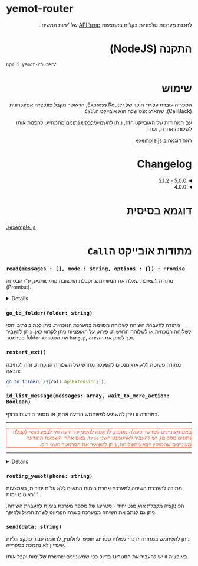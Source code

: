 # yemot-router

<div dir="rtl" text-align="right">

לתכנת מערכות טלפוניות בקלות באמצעות [מודול API](https://f2.freeivr.co.il/post/76) של 'ימות המשיח'.

# התקנה (NodeJS)

<div dir="ltr" text-align="left">

```bash
npm i yemot-router2
```

<div dir="rtl" text-align="right">

# שימוש

הספריה עובדת על ידי חיקוי של Express Router,
 הראוטר מקבל פונקצייה אסינכרונית (CallBack), שהארגומנט שלה הוא אובייקט ה`Call`,
 
עם המתודות של האובייקט הזה, ניתן להשמיע/לבקש נתונים מהמחייג, להפנות אותו לשלוחה אחרת, ועוד.

ראה דוגמה ב [exemple.js](exemple.js)

# **Changelog**
<details>
<summary>5.0.0 - 5.1.2</summary>

**5.0.0**
גרסה 5 כוללת שינויים רבים, כולל שינויים שוברים, ושכתוב משמעותי של הAPI הפנימי.
שינויים שוברים עיקריים:

- שם המחלקה `Yemot_router` הוחלף ל `YemotRouter`
- הפרמטרים מהurl לא מוזרקים אוטומטית לאובייקט הcall, אלא זמינים תחת call.req - `call.req.params`/`call.req.query`, בהתאמה, או בקיצור - `call.params`/`call.query`.
- סוג שגיאה חדש: `InputValidationError` - נפלט כאשר הועבר קלט לא חוקי, למשל השמעת הודעת טקסט המכילה תו נקודה.
- ניתן להשתמש במתודות get/post/all כמו באקספרס רגיל. כרגע מתודת `add_fn` נשמרת לצורך תאימות, אבל מומלץ לעדכן.
- `lenght_min` בread מסוג הקלטה תוקן ל`length_min`, כנ"ל `length_max` תוקן ל`length_max`. כרגע הכתיב השגוי עדיין נתמך, אבל יוסר בהמשך.
- שליטה באתחול הראוטר האם יודפסו לוגים פנימיים של הספריה (ברירת מחדל לא - בשונה מבגרסאות הקודמות)
- שמות משתנים הומרו לCamelCase כמקובל, לדוגמה `call_id` הומר ל`callId` וכן הלאה.

בנוסף שיפורים ושינויים רבים לא שוברים, לדוגמה:

- לוג מפורט בהעברת תווים לא חוקיים
- אפשרות העברת מטפל לשגיאות כלליות שלא נתפסו - לא שגיאות פנימיות של הספריה כמו ExitError, אלא שגיאה לא צפויה. מאפשר לדוגמה לשלוח מייל למפתח עם לוג מפורט, ולהשמיע למשתמש הודעת שגיאה כללית במקום שהתהליך יקרוס.
- שינויים ושיפורים רבים נוספים מאחורי הקלעים.

**5.1.0**
כל הפרמטרים שמתחילים במילה Api (פרמטרים אוטומטיים של ימות), לדוגמה `ApiExtension`, `ApiPhone`, כן מוזרקים אוטומטית לאובייקט הCall.

**5.1.1**
תוקן באג שבו ניתוק מחוץ לפונקציה (לדוגמה השמעת id_list_message, יציאה מהשלוחה ואז ניתוק) היה מפעיל את הפונקציה.

**5.1.2**
תוקנה התמיכה בבקשות POST (ההגדרה api_url_post=yes בשלוחה), שבהן הפרמטרים נשלחים בbody ולא בquery
נוסף פרוקסי שמיירט נסיון גישה לreq.query בבקשות POST או לreq.body בבקשות GET, ומציג הסבר מפורט לתיקון.
</details>

<details>
<summary>4.0.0</summary>
בגרסה 4.0.0 שינוי משמעותי:

במקום לבדוק בכל פעם את המאפיין `hangup`,

כעת בעת ניתוק, פשוט תיזרק שגיאה.

ניתן לתפוס אותה להתנהגות מותאמת אישית (ראה דוגמה בקובץ `exemple.js/.`),

או להתעלם, לעצירה של ריצת הפונקציה (ללא עצירה של התהליך כולו, כיוון שהשגיאה יותר גבוה - ע"י הספריה)

</details>

# דוגמא בסיסית

<div dir="ltr" text-align="left">

[./exemple.js](exemple.js)

<div dir="rtl" text-align="right">

# מתודות אובייקט ה`Call`

<div dir="ltr" text-align="left">

### `read(messages : [], mode : string, options : {}) : Promise`

מתודה לשאילת שאלה את המשתמש, וקבלת התשובה מתי שתגיע, ע"י הבטחה (Promise).

<details>
<div dir="rtl" text-align="right">

#### הפרמטר `messages`

הפרמטר הראשון, הוא השאלה שהמשתמש ישמע. מערך של אובייקטים, שכל אחד מהם הוא קובץ או הקראה, שתושמע למשתמש.

טקסט שיוקרא למשתמש:

<div dir="ltr" text-align="left">

```js
let messages = [{ type: "text", data: "היי, תקיש 10" }];
let messages = [{ type: "text", data: "היי, תקיש 10" }];
```

<div dir="rtl" text-align="right">
השמעת קובץ במערכת:
<div dir="ltr" text-align="left">

```js
let messages = [{ type: "file", data: "000" }];
```

<div dir="rtl" text-align="right">
השמעת מספר:
<div dir="ltr" text-align="left">

```js
let messages = [{ type: "number", data: "512" }];
```

<div dir="rtl" text-align="right">
השמעת ספרות:
<div dir="ltr" text-align="left">

```js
let messages = [{ type: "digits", data: "077313770" }];
```

<div dir="rtl" text-align="right">
הקראת קובץ טקסט הנמצא במערכת:

<div dir="ltr" text-align="left">

```js
let messages = [{ type: "speech", data: "000" }];
```

<div dir="rtl" text-align="right">
הקראת אותיות באנגלית:

<div dir="ltr" text-align="left">

```js
let messages = [{ type: "alpha", data: "abc@gmail.com" }];
```

<div dir="rtl" text-align="right">

#### הפרמטר `mode`

הפרמטר הזה קובע, האם לקבל תשובה, ע"י הקשה, זיהוי דיבור, או הקלטה.

האפשרויות:

<div dir="ltr" text-align="left">

`tap` = הקשה

`stt` = זיהוי דיבור

`record` = הקלטה

<div dir="rtl" text-align="right">

#### הפרמטר `options`

בפרמטר הזה, ניתן להעביר אפשרויות נוספות, כגון סך הקשות מינימלי, מקסימלי, וכו'.

##### ערכי ברירת מחדל - הקשה

<div dir="ltr" text-align="left">

```js
let options = {

	/* שם הערך בימות
	 ברירת מחדל, נקבע אוטומטית,
	 val_1, val_2 ... */
	val_name: "val_x",

	/* האם לבקש את הערך שוב אם קיים. */
	re_enter_if_exists: false,

	/* כמות ההקשות המקסימלית */
	max: "*",

	/* כמות ההקשות המינימלית */
	min: 1,

	/* שניות להמתנה */
	sec_wait: 7,

	/* צורת ההשמעה למשתמש את הקשותיו */
	/* באם מעוניינים במקלדת שונה ממקלדת ספרות, כגון EmailKeyboard או HebrewKeyboard, יש להכניס כאן את סוג המקלדת
	[ראו exemple.js]
	האופציות הקיימות:
	"Number" | "Digits" | "File" | "TTS" | "Alpha" | "No" | "HebrewKeyboard" |
	"EmailKeyboard" | "EnglishKeyboard" | "DigitsKeyboard" | "TeudatZehut" |
	 "Price" | "Time" | "Phone" | "No"
	פירוט על כל אופציה ניתן למצוא בתיעוד מודול API של ימות המשיח, תחת"הערך השישי (הקשה)".
	*/
	play_ok_mode: "No",

	/* האם לחסום הקשה על כוכבית */
	block_asterisk: false,

	/* האם לחסום הקשה על אפס */
	block_zero: false,

	/* החלפת תווים*/
	replace_char: "",

	/* ספרות מותרות להקשה - מערך
	[1, 2, 3 ...]
	*/
	digits_allowed: [],

	/* אחרי כמה שניות להשמיע שוב את השאלה */
	amount_attempts: "",

	/* אם המשתמש לא ענה, האם לשלוח ערך*/
	read_none: false,

	/* הערך שיישלח באין תשובה */
	read_none_var: ""

	/* האם לחסום שינוי שפת מקלדת */
	block_change_type_lang: false,
}
```

<div dir="rtl" text-align="right">

##### ערכי ברירת מחדל - זיהוי דיבור:

<div dir="ltr" text-align="left">

```js
let options = {
  /* 
  שפת הדיבור
  ברירת מחדל עברית או מה שהוגדר בlang בשלוחה,
  רשימת השפות הזמינות להגדרה: https://did.li/m1lrl
  */
  lang: "",

  /* האם לאפשר להקיש תוך כדי הדיבור, כלומר לאפשר למחייג לבחור אם להקיש או לדבר. ברירת מחדל לא מאפשר */
  allow_typing: false,
};
```

<div dir="rtl" text-align="right">

##### ערכי ברירת מחדל - הקלטה

<div dir="ltr" text-align="left">

```js
let options = {
  /* נתיב לשמירת ההקלטה - שלוחה בלבד, ברירת מחדל שלוחה נוכחית, או api_dir אם מוגדר */
  path: "",

  /* שם קובץ (ללא סיומת) לשמירת ההקלטה, ברירת מחדל - ממוספר אוטומטית כקובץ הגבוה בשלוחה */
  file_name: "",

  /*
   האם בהקלטה על סולמית ההקלטה תישמר מיד (ברירת מחדל) 
	כדי שיושמע תפריט לאישור ההקלטה/הקלטה מחדש יש להעביר false
  */
  record_ok: true,

  /* האם לשמור את ההקלטה באם המשתמש ניתק באמצע הקלטה */
  record_hangup: false,

  /* 
  במידה והוגדר שם קובץ לשמירה (file_name) וכבר קיים קובץ כזה, 
  האם לשנות את שם הקובץ הישן ולשמור את החדש בשם שנבחר (ברירת מחדל), או לצרף את ההקלטה החדשה לסוף הקובץ הישן
  */
  record_attach: false,

  /* כמות שניות מינימלית להקלטה, ברירת מחדל אין מינימום */
  length_min: "",

  /* כמות שניות מקסימלית להקלטה, ברירת מחדל ללא הגבלה */
  length_max: "",
};
```

</details>

### `go_to_folder(folder: string)`

מתודה להעברת השיחה לשלוחה מסוימת במערכת הנוכחית.
ניתן לכתוב נתיב יחסי לשלוחה הנוכחית או לשלוחה הראשית. פירוט על האופציות ניתן לקרוא [כאן](https://f2.freeivr.co.il/post/58).
ניתן להעביר בפרמטר folder את הסטרינג `hangup`, וכך לנתק את השיחה.

### `restart_ext()`

מתודה פשוטה ללא ארגומנטים להפעלה מחדש של השלוחה הנוכחית.
זהה לכתיבה הבאה:

```js
go_to_folder(`/${call.ApiExtension}`);
```

### `id_list_message(messages: array, wait_to_more_action: Boolean)`

במתודה זו ניתן להשמיע למשתמש הודעה אחת, או מספר הודעות ברצף.

---

<div style="border: 1.5px solid; color: #ff6037" dir="rtl">
באם מעוניינים לשרשר פעולה נוספת, לדוגמה להשמיע הודעה ואז לבצע <code>read</code> (קבלת נתונים נוספים), יש להעביר לארגומנט השני <code>true</code>.
באם אחרי השמעת ההודעה מעוניינים שהמאזין ייצא מהשלוחה, ניתן להשאיר את הפרמטר השני ריק.
</div>

---

<details>
הפונקציה מקבלת כארגומנט ראשון מערך של אובייקטי הודעה. כל אובייקט במערך צריך להיות במבנה הבא:

```js
{ type: string, data: string }
```

ואם ה`type` הוא `zmanim`:

```js
{  type: string, data: object }
```

ראה פירוט נוסף להלן.

#### הפרמטר `type`

הערך `type` מקבל סטרינג של סוג ההשמעה.
האפשרויות הקיימות עבור type הן:

- `file` - השמעת קובץ מתוך המערכת או מהמאגר הגלובלי
- `digits` - השמעת ספרות (לדוגמה 111 המערכת תשמיע "אחת אחת אחת")
- `number` - השמעת מספר (לדוגמה 111 המערכת תשמיע "מאה ואחת עשרה")
- `alpha` - השמעת אותיות (לדוגמה abc המערכת תשמיע "איי בי סי")
- `text` - הקראת טקסט
- `speech` - הקראת טקסט מתוך קובץ במערכת
- `zmanim` - השמעה שעה לפי משתנה
- `go_to_folder` - מעבר לשלוחה אחרת (לא ניתן לשרשר הודעות/פקודות נוספות לאחר פקודה זו)
- `system_message` - השמעת הודעת מערכת (מקבל ב`data` את מספר ההודעה, עם או בלי `M` בהתחלה.)
- `music_on_hold` - מוזיקה בהמתנה
- `date` - השמעת תאריך לועזי (יש לכתוב את התאריך בפורמט dd/mm/yyyy)
- `dateH` - השמעת תאריך עברי (יש לכתוב את התאריך הלועזי בפורמט dd/mm/yyyy)

#### הפרמטר `data`

הערך `data` מקבל את תוכן ההודעה להשמעה - עבור השמעת ספרות/אותיות/טקסט, או את נתיב הקובץ/התקיה עבור file/go_to_folder (בהתאמה).

חריג הוא הטייפ **zmanim**:

עבור השמעת זמנים (כלומר אם הערך של type הוא `zmanim`), הערך השני (`data`) יהיה **אובייקט**, ולא סטרינג, במבנה הבא:

```js
{
 time: string, // optional, default: "T" (current time)
 zone: string // optional, default: "IL/Jerusalem",
 difference: string // optional, default: 0
}
```

#### הערך `time`:

סוג הזמן שרוצים להשמיע.

ברירת מחדל: "`T`" = השעה הנוכחית.

#### הערך `zone`:

אזור הזמן שעבורו יש לחשב את הזמנים.

ברירת מחדל: `IL/Jerusalem`.

ניתן לראות [כאן](https://f2.freeivr.co.il/post/82868) את רשימת אזורי הזמן הקיימים במערכת.

ניתן לראות [כאן](https://f2.freeivr.co.il/post/82875) את רשימת הזמנים האפשריים.

#### הערך `difference`:

ערך זה משמש להוספה/הסרה מלאכותית של זמן על הזמן שמשמיעים.
באם לא יועבר פרמטר זה, יושמע הזמן ללא שינוי.

הערך **`difference`** מכיל קודם את סוג הפעולה - פלוס (+) להוספת זמן, או מינוס (-) להפחתת זמן, ואז את הזמן על פי הצורה הבאה: Y - שנה M - חודש D - יום H - שעה m - דקה S - שניה s - אלפית שניה למשל, עבור 20 דקות אחורה יש להגדיר `m20-`, עבור 3 שעות קדימה יש לרשום `H3+`. עבור יומיים אחורה יש לרשום `D1-`.

לדוגמה, עבור השמעת זמן שקיעת החמה מחר בעיר בני ברק:

```js
let messages = [
  {
    type: "zmanim",
    data: {
      time: "sunset",
      zone: "IL/Bney_Brak",
      difference: "+1D",
    },
  },
];
```

</details>

### `routing_yemot(phone: string)`

מתודה להעברת השיחה למערכת אחרת בימות המשיח ללא עלות יחידות, באמצעות "ראוטינג ימות".

הפונקציה מקבלת ארגומנט יחיד - סטרינג של מספר מערכת בימות להעברת השיחה.
ניתן גם לנתב את השיחה ממערכת בשרת הפריווט לשרת הרגיל ולהיפך.

### `send(data: string)`

ניתן להשתמש במתודה זו כדי לשלוח סטרינג חופשי לחלוטין, לדוגמה עבור פונקציונליות שעדיין לא נתמכת בספרייה.

באופציה זו יש להעביר את הסטרינג בדיוק כפי שמעוניינים שהשרת של ימות יקבל אותו.

